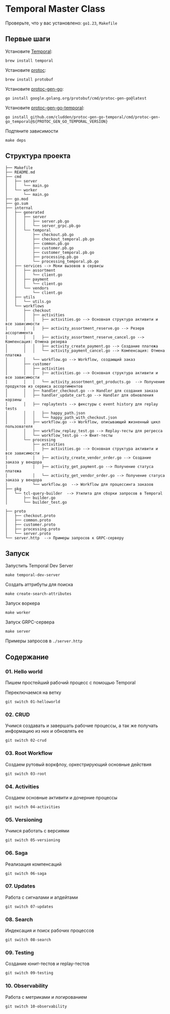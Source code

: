 # Temporal Master Class

Проверьте, что у вас установлено: `go1.23`, `Makefile`

## Первые шаги
Установите [Temporal](https://temporal.io/setup/install-temporal-cli):
```shell
brew install temporal
```

Установите [protoc](https://grpc.io/docs/protoc-installation/):
```shell
brew install protobuf
```

Установите [protoc-gen-go](https://grpc.io/docs/languages/go/quickstart/):
```shell
go install google.golang.org/protobuf/cmd/protoc-gen-go@latest
```

Установите [protoc-gen-go-temporal](https://github.com/cludden/protoc-gen-go-temporal):
```shell
go install github.com/cludden/protoc-gen-go-temporal/cmd/protoc-gen-go_temporal@${PROTOC_GEN_GO_TEMPORAL_VERSION}
```

Подтяните зависимости
```shell
make deps
```

## Структура проекта

```
├── Makefile
├── README.md
├── cmd
│   ├── server
│   │   └── main.go
│   └── worker
│       └── main.go
├── go.mod
├── go.sum
├── internal
│   ├── generated
│   │   ├── server
│   │   │   ├── server.pb.go
│   │   │   └── server_grpc.pb.go
│   │   └── temporal
│   │       ├── checkout.pb.go
│   │       ├── checkout_temporal.pb.go
│   │       ├── common.pb.go
│   │       ├── customer.pb.go
│   │       ├── customer_temporal.pb.go
│   │       ├── processing.pb.go
│   │       └── processing_temporal.pb.go
│   ├── services --> Моки вызовов в сервисы
│   │   ├── assortment
│   │   │   └── client.go
│   │   ├── payment
│   │   │   └── client.go
│   │   └── vendors
│   │       └── client.go
│   ├── utils
│   │   └── utils.go
│   └── workflows
│       ├── checkout
│       │   ├── activities
│       │   │   ├── activities.go --> Основная структура активити и все зависимости
│       │   │   ├── activity_assortment_reserve.go --> Резерв ассортимента
│       │   │   ├── activity_assortment_reserve_cancel.go --> Компенсация: Отмена резерва
│       │   │   ├── activity_create_payment.go --> Создание платежа
│       │   │   └── activity_payment_cancel.go --> Компенсация: Отмена платежа
│       │   └── workflow.go --> Workflow, создающий заказ
│       ├── customer
│       │   ├── activities
│       │   │   ├── activities.go --> Основная структура активити и все зависимости
│       │   │   └── activity_assortment_get_products.go  --> Получение продуктов из сервиса ассортиментов
│       │   ├── handler_checkout.go --> Handler для создания заказа
│       │   ├── handler_update_cart.go --> Handler для обновления корзины
│       │   ├── replaytests --> фикстуры c event history для replay tests
│       │   │   ├── happy_path.json
│       │   │   └── happy_path_with_checkout.json
│       │   ├── workflow.go --> Workflow, описывающий жизненный цикл пользователя
│       │   ├── workflow_replay_test.go --> Replay-тесты для регресса
│       │   └── workflow_test.go --> Юнит-тесты
│       └── processing
│           ├── activities
│           │   ├── activities.go --> Основная структура активити и все зависимости
│           │   ├── activity_create_vendor_order.go --> Создание заказа у вендора
│           │   ├── activity_get_payment.go --> Получение статуса платежа
│           │   └── activity_get_vendor_order.go --> Получение статуса заказа у вендора
│           └── workflow.go  --> Workflow для процессинга заказов
├── pkg
│   └── tcl-query-builder  --> Утилита для сборки запросов в Temporal
│       ├── builder.go
│       └── builder_test.go

├── proto
│   ├── checkout.proto
│   ├── common.proto
│   ├── customer.proto
│   ├── processing.proto
│   └── server.proto
└── server.http  --> Примеры запросов к GRPC-серверу
```

## Запуск

Запустить Temporal Dev Server
```shell
make temporal-dev-server
```

Создать аттрибуты для поиска
```shell
make create-search-attributes
```

Запуск воркера
```shell
make worker
```

Запуск GRPC-сервера
```shell
make server
```

Примеры запросов в `./server.http`

## Содержание

### 01. Hello world

Пишем простейший рабочий процесс с помощью Temporal

Переключаемся на ветку
```shell
git switch 01-helloworld
```


### 02. CRUD 

Учимся создавать и завершать рабочие процессы, а так же получать информацию из них и обновлять ее

```shell
git switch 02-crud
```

### 03. Root Workflow

Создаем рутовый воркфлоу, оркестрирующий основные действия

```shell
git switch 03-root
```

### 04. Activities

Создаем основные активити и дочерние процессы

```shell
git switch 04-activities
```

### 05. Versioning

Учимся работать с версиями

```shell
git switch 05-versioning
```

### 06. Saga

Реализация компенсаций

```shell
git switch 06-saga
```

### 07. Updates

Работа с сигналами и апдейтами

```shell
git switch 07-updates
```

### 08. Search

Индексация и поиск рабочих процессов

```shell
git switch 08-search
```

### 09. Testing

Создание юнит-тестов и replay-тестов

```shell
git switch 09-testing
```

### 10. Observability

Работа с метриками и логированием

```shell
git switch 10-observability
```